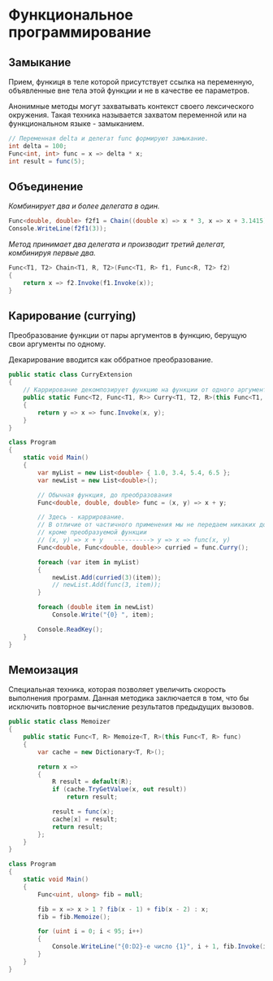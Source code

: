 # Функциональное программирование

## Замыкание

Прием, функиця в теле которой присутствует ссылка на переменную, объявленные вне тела этой функции и не в качестве ее параметров.

Анонимные методы могут захватывать контекст своего лексического окружения. Такая техника называется захватом переменной или на функциональном языке - замыканием.

```c#
// Переменная delta и делегат func формируют замыкание.
int delta = 100;
Func<int, int> func = x => delta * x;
int result = func(5);
```

## Объединение

_Комбинирует два и более делегата в один._

```c#
Func<double, double> f2f1 = Chain((double x) => x * 3, x => x + 3.1415);
Console.WriteLine(f2f1(3));
```

_Метод принимает два делегата и производит третий делегат, комбинируя первые два._

```c#
Func<T1, T2> Chain<T1, R, T2>(Func<T1, R> f1, Func<R, T2> f2)
{
    return x => f2.Invoke(f1.Invoke(x));
}
```

## Карирование (currying)

Преобразование функции от пары аргументов в функцию, берущую свои аргументы по одному.

Декарирование вводится как оббратное преобразование.

```c#
public static class CurryExtension
{
    // Каррирование декомпозирует функцию на функции от одного аргумента. 
    public static Func<T2, Func<T1, R>> Curry<T1, T2, R>(this Func<T1, T2, R> func)
    {
        return y => x => func.Invoke(x, y);
    }
}

class Program
{
    static void Main()
    {
        var myList = new List<double> { 1.0, 3.4, 5.4, 6.5 };
        var newList = new List<double>();

        // Обычная функция, до преобразования
        Func<double, double, double> func = (x, y) => x + y;

        // Здесь - каррирование.
        // В отличие от частичного применения мы не передаем никаких дополнительных аргументов в метод Curry, 
        // кроме преобразуемой функции
        // (x, y) => x + y   ----------> y => x => func(x, y)
        Func<double, Func<double, double>> curried = func.Curry();

        foreach (var item in myList)
        {
            newList.Add(curried(3)(item));
            // newList.Add(func(3, item));
        }

        foreach (double item in newList)
            Console.Write("{0} ", item);

        Console.ReadKey();
    }
}
```

## Мемоизация

Специальная техника, которая позволяет увеличить скорость выполнения программ. Данная методика заключается в том, что бы исключить повторное вычисление результатов предыдущих вызовов.

```c#
public static class Memoizer
{
    public static Func<T, R> Memoize<T, R>(this Func<T, R> func)
    {
        var cache = new Dictionary<T, R>();

        return x =>
        {
            R result = default(R);
            if (cache.TryGetValue(x, out result))
                return result;

            result = func(x);
            cache[x] = result;
            return result;
        };
    }
}

class Program
{
    static void Main()
    {
        Func<uint, ulong> fib = null;

        fib = x => x > 1 ? fib(x - 1) + fib(x - 2) : x;
        fib = fib.Memoize();

        for (uint i = 0; i < 95; i++)
        {
            Console.WriteLine("{0:D2}-е число {1}", i + 1, fib.Invoke(i));
        }
    }
}
```
